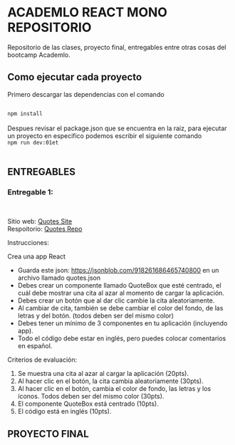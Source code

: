 # ACADEMLO REACT MONO REPOSITORIO

Repositorio de las clases, proyecto final, entregables entre otras cosas del bootcamp Academlo.

## Como ejecutar cada proyecto

Primero descargar las dependencias con el comando

<code>
npm install
</code>

<br />
Despues revisar el package.json que se encuentra en la raiz, para ejecutar un proyecto en especifico podemos escribir el siguiente comando
<code>
npm run dev:01et
</code>

<br/>

## **ENTREGABLES**

### **Entregable 1:**

<br>

Sitio web: [Quotes Site](https://comillas-app-jvc.netlify.app/) <br>
Respoitorio: [Quotes Repo](https://github.com/AcirDeveloper/academlo-react-mono-repo/tree/main/01-et-quotes-app)

Instrucciones:

Crea una app React

- Guarda este json: https://jsonblob.com/918261686465740800 en un archivo llamado quotes.json
- Debes crear un componente llamado QuoteBox que esté centrado, el cuál debe mostrar una cita al azar al momento de cargar la aplicación.
- Debes crear un botón que al dar clic cambie la cita aleatoriamente.
- Al cambiar de cita, también se debe cambiar el color del fondo, de las letras y del botón. (todos deben ser del mismo color)
- Debes tener un mínimo de 3 componentes en tu aplicación (incluyendo app).
- Todo el código debe estar en inglés, pero puedes colocar comentarios en español.

Criterios de evaluación:

1. Se muestra una cita al azar al cargar la aplicación (20pts).
2. Al hacer clic en el botón, la cita cambia aleatoriamente (30pts).
3. Al hacer clic en el botón, cambia el color de fondo, las letras y los íconos. Todos deben ser del mismo color (30pts).
4. El componente QuoteBox está centrado (10pts).
5. El código está en inglés (10pts).

## **PROYECTO FINAL**
